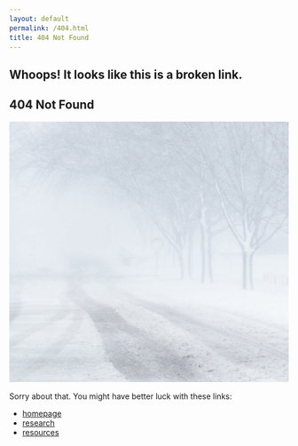 ```yaml
---
layout: default
permalink: /404.html
title: 404 Not Found
---
```

<h2 class="featured-text">Whoops! It looks like this is a broken link.
</h2>

<div class="content-block">
  <h2 class="featured-text split-intro">404 Not Found
  </h2>
  </div>
<div class="content-block">
  <img src="/assets/404.jpg" class="split-img">
  </div>

Sorry about that. You might have better luck with these links:

- [homepage](/) 
- [research](/research)
- [resources](/resources)
